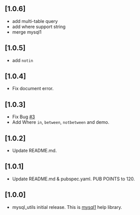 ## [1.0.6]

* add multi-table query
* add where support string
* merge mysql1 

## [1.0.5]

* add `notin`

## [1.0.4]

* Fix document error.

## [1.0.3]

* Fix Bug [#3](https://github.com/biner88/mysql_utils/issues/3)
* Add Where `in`, `between`,  `notbetween` and demo.

## [1.0.2]

* Update README.md.

## [1.0.1]

* Update README.md & pubspec.yaml. PUB POINTS to 120.

## [1.0.0]

* mysql_utils initial release. This is [mysql1](https://pub.dev/packages/mysql1) help library.
